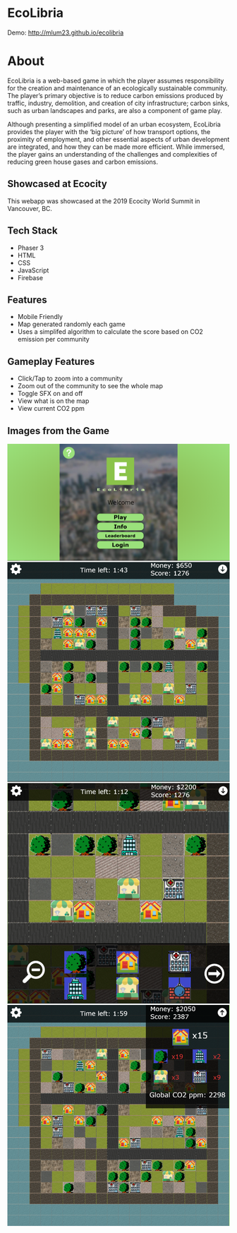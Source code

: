 # EcoLibria 
Demo: http://mlum23.github.io/ecolibria  

# About
EcoLibria is a web-based game in which the player assumes responsibility for the creation and maintenance of an ecologically sustainable community. The player’s primary objective is to reduce carbon emissions produced by traffic, industry, demolition, and creation of city infrastructure; carbon sinks, such as urban landscapes and parks, are also a component of game play.  
  
Although presenting a simplified model of an urban ecosystem, EcoLibria provides the player with the ‘big picture’ of how transport options, the proximity of employment, and other essential aspects of urban development are integrated, and how they can be made more efficient. While immersed, the player gains an understanding of the challenges and complexities of reducing green house gases and carbon emissions.


## Showcased at Ecocity
This webapp was showcased at the 2019 Ecocity World Summit in Vancouver, BC.
  
## Tech Stack
* Phaser 3
* HTML
* CSS
* JavaScript
* Firebase
  
## Features
* Mobile Friendly
* Map generated randomly each game
* Uses a simplifed algorithm to calculate the score based on CO2 emission per community
  
## Gameplay Features
* Click/Tap to zoom into a community
* Zoom out of the community to see the whole map
* Toggle SFX on and off
* View what is on the map
* View current CO2 ppm

## Images from the Game

![Welcome Page](https://github.com/mlum23/Ecolibria_Public/blob/master/img/welcome.png?raw=true)  
![Overall Map](https://github.com/mlum23/Ecolibria_Public/blob/master/img/overall.png?raw=true)  
![Zoomed In](https://github.com/mlum23/Ecolibria_Public/blob/master/img/zoomed_in.png?raw=true)  
![Detail](https://github.com/mlum23/Ecolibria_Public/blob/master/img/detail.png?raw=true)  